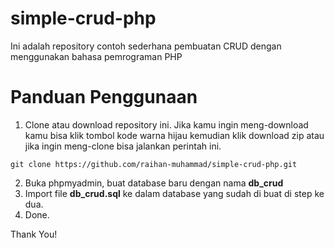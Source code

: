 # simple-crud-php

Ini adalah repository contoh sederhana pembuatan CRUD dengan menggunakan bahasa pemrograman PHP

# Panduan Penggunaan

1. Clone atau download repository ini. Jika kamu ingin meng-download kamu bisa klik tombol kode warna hijau kemudian klik download zip atau jika ingin meng-clone bisa jalankan perintah ini.

```
git clone https://github.com/raihan-muhammad/simple-crud-php.git
```

2. Buka phpmyadmin, buat database baru dengan nama **db_crud**
3. Import file **db_crud.sql** ke dalam database yang sudah di buat di step ke dua.
4. Done.

Thank You!

